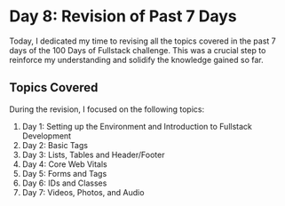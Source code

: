 # Day 8: Revision of Past 7 Days

Today, I dedicated my time to revising all the topics covered in the past 7 days of the 100 Days of Fullstack challenge. This was a crucial step to reinforce my understanding and solidify the knowledge gained so far.

## Topics Covered

During the revision, I focused on the following topics:

1. Day 1: Setting up the Environment and Introduction to Fullstack Development
2. Day 2: Basic Tags
3. Day 3: Lists, Tables and Header/Footer
4. Day 4: Core Web Vitals
5. Day 5: Forms and Tags
6. Day 6: IDs and Classes
7. Day 7: Videos, Photos, and Audio